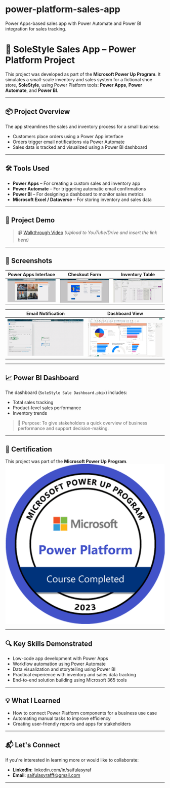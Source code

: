 # power-platform-sales-app
Power Apps-based sales app with Power Automate and Power BI integration for sales tracking.

# 👟 SoleStyle Sales App – Power Platform Project

This project was developed as part of the **Microsoft Power Up Program**. It simulates a small-scale inventory and sales system for a fictional shoe store, **SoleStyle**, using Power Platform tools: **Power Apps**, **Power Automate**, and **Power BI**.

---

## 📦 Project Overview

The app streamlines the sales and inventory process for a small business:
- Customers place orders using a Power App interface
- Orders trigger email notifications via Power Automate
- Sales data is tracked and visualized using a Power BI dashboard

---

## 🛠 Tools Used

- **Power Apps** – For creating a custom sales and inventory app  
- **Power Automate** – For triggering automatic email confirmations  
- **Power BI** – For designing a dashboard to monitor sales metrics  
- **Microsoft Excel / Dataverse** – For storing inventory and sales data  

---

## 🎥 Project Demo

> 📹 [Walkthrough Video](#) *(Upload to YouTube/Drive and insert the link here)*

---

## 📸 Screenshots

| Power Apps Interface | Checkout Form | Inventory Table |
|----------------------|----------------|-----------------|
| ![App](SoleStyle%20App.PNG) | ![Checkout](SoleStyle%20Checkout.PNG) | ![Inventory](Inventory%20Table.PNG) |

| Email Notification | Dashboard View |
|--------------------|----------------|
| ![Email](Power%20Automate%20email%20notification.PNG) | ![Dashboard](Dashboard%20Screenshot.PNG) |

---

## 📈 Power BI Dashboard

The dashboard (`SoleStyle Sale Dashboard.pbix`) includes:
- Total sales tracking
- Product-level sales performance
- Inventory trends

> 🎯 Purpose: To give stakeholders a quick overview of business performance and support decision-making.

---

## 🏅 Certification

This project was part of the **Microsoft Power Up Program**.  
![Badge](Microsoft%20Power%20Up%20Program%20Badge.png)

---

## 🔍 Key Skills Demonstrated

- Low-code app development with Power Apps  
- Workflow automation using Power Automate  
- Data visualization and storytelling using Power BI  
- Practical experience with inventory and sales data tracking  
- End-to-end solution building using Microsoft 365 tools  

---

## 💡 What I Learned

- How to connect Power Platform components for a business use case  
- Automating manual tasks to improve efficiency  
- Creating user-friendly reports and apps for stakeholders  

---

## 📬 Let's Connect

If you're interested in learning more or would like to collaborate:

- **LinkedIn**: linkedin.com/in/saifulasyraf 
- **Email**: saifulasyrafff@gmail.com

---



